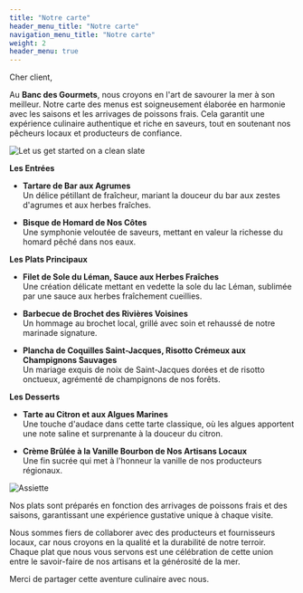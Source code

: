 ```yaml
---
title: "Notre carte"
header_menu_title: "Notre carte"
navigation_menu_title: "Notre carte"
weight: 2
header_menu: true
---
```


Cher client,

Au **Banc des Gourmets**, nous croyons en l'art de savourer la mer à son meilleur. Notre carte des menus est soigneusement élaborée en harmonie avec les saisons et les arrivages de poissons frais. Cela garantit une expérience culinaire authentique et riche en saveurs, tout en soutenant nos pêcheurs locaux et producteurs de confiance.

![Let us get started on a clean slate](images/woman-pouring-juice-on-glass-3184192.jpg)

**Les Entrées**

- **Tartare de Bar aux Agrumes**  
    Un délice pétillant de fraîcheur, mariant la douceur du bar aux zestes d'agrumes et aux herbes fraîches.

- **Bisque de Homard de Nos Côtes**  
    Une symphonie veloutée de saveurs, mettant en valeur la richesse du homard pêché dans nos eaux.

**Les Plats Principaux**

- **Filet de Sole du Léman, Sauce aux Herbes Fraîches**  
    Une création délicate mettant en vedette la sole du lac Léman, sublimée par une sauce aux herbes fraîchement cueillies.

- **Barbecue de Brochet des Rivières Voisines**  
    Un hommage au brochet local, grillé avec soin et rehaussé de notre marinade signature.

- **Plancha de Coquilles Saint-Jacques, Risotto Crémeux aux Champignons Sauvages**  
    Un mariage exquis de noix de Saint-Jacques dorées et de risotto onctueux, agrémenté de champignons de nos forêts.

**Les Desserts**

- **Tarte au Citron et aux Algues Marines**  
    Une touche d'audace dans cette tarte classique, où les algues apportent une note saline et surprenante à la douceur du citron.

- **Crème Brûlée à la Vanille Bourbon de Nos Artisans Locaux**  
    Une fin sucrée qui met à l'honneur la vanille de nos producteurs régionaux.

![Assiette](images/assiette.png)

Nos plats sont préparés en fonction des arrivages de poissons frais et des saisons, garantissant une expérience gustative unique à chaque visite.

Nous sommes fiers de collaborer avec des producteurs et fournisseurs locaux, car nous croyons en la qualité et la durabilité de notre terroir. Chaque plat que nous vous servons est une célébration de cette union entre le savoir-faire de nos artisans et la générosité de la mer.

Merci de partager cette aventure culinaire avec nous.
